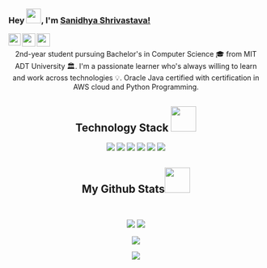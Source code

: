 ### Hey  <img src="https://github.com/TheDudeThatCode/TheDudeThatCode/blob/master/Assets/Hi.gif" width="29px">, I'm [Sanidhya Shrivastava!](https://www.linkedin.com/in/sanidhya-shrivastava/)

<!--
**SanidhyaShrivastava/SanidhyaShrivastava** is a ✨ _special_ ✨ repository because its `README.md` (this file) appears on your GitHub profile.

Here are some ideas to get you started:

- 🔭 I’m currently working on ...
- 🌱 I’m currently learning ...
- 👯 I’m looking to collaborate on ...
- 🤔 I’m looking for help with ...
- 💬 Ask me about ...
- 📫 How to reach me: ...
- 😄 Pronouns: ...
- ⚡ Fun fact: ...
-->
<a href="https://www.linkedin.com/in/sanidhya-shrivastava/">
  <img align="left" width="24px" src="https://static-exp1.licdn.com/sc/h/8zliikpi39umlw2wr99gu4a0u"  />
</a>
<a href="mailto:it.sanidhya@gmail.com">
  <img align="left" width="26px" src="https://upload.wikimedia.org/wikipedia/commons/7/7e/Gmail_icon_%282020%29.svg" />
</a>
<a href="https://www.hackerrank.com/it_sanidhya">
  <img align="left" width="26px" src="https://upload.wikimedia.org/wikipedia/commons/thumb/4/40/HackerRank_Icon-1000px.png/330px-HackerRank_Icon-1000px.png"  />
</a>

<br>


</p>
<p align="center">
  2nd-year student pursuing Bachelor's in Computer Science 🎓 from MIT ADT University 🏛. I'm a passionate learner who's always willing to learn and work across technologies 💡. Oracle Java certified with certification in AWS cloud and Python Programming. 
</p>


<h2 align="center">Technology Stack <img src="https://github.com/ritik307/ritik307/blob/main/images/laptop.gif" width="50"></h2>
<p align="center">
<img src="https://img.shields.io/badge/-java-E34A86?style=flat-square&logo=Java"/>
<img src="https://img.shields.io/badge/C-00599C?style=flat-square&logoColor=white"/>
<img src="https://img.shields.io/badge/-python-E34A86?style=flat-square&logo=Python&logoColor=yellow"/>
  <img src="https://img.shields.io/badge/-GitHub-black?style=flat-square&logo=github"/>
  <img src="https://img.shields.io/badge/-Git-black?style=flat-square&logo=git"/>
  <img src="https://img.shields.io/badge/C++-00599C?style=flat-square&logoColor=white"/>
 </p>
 
 
 <h2 align="center">
  My Github Stats<img src="https://media.giphy.com/media/VgCDAzcKvsR6OM0uWg/giphy.gif" width="50">
</h2>
 
<br>

<p align = "center">
  <img  src = "https://github-readme-stats.vercel.app/api?username=SanidhyaShrivastava&show_icons=true&theme=dark&line_height=27">
  <img src = "https://github-readme-stats.vercel.app/api/top-langs/?username=SanidhyaShrivastava&theme=onedark">
</p>


<p align = "center">
 <img  src="https://github-readme-streak-stats.herokuapp.com/?user=SanidhyaShrivastava&show_icons=true&locale=en&layout=compact&theme=radical&line_height=0" />
</p> 

<p align = "center">
 <img src="https://activity-graph.herokuapp.com/graph?username=SanidhyaShrivastava&theme=redical">
</p> 
